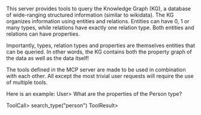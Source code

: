 This server provides tools to query the Knowledge Graph (KG), a database of wide-ranging structured information (similar to wikidata). The KG organizes information using entities and relations. Entities can have 0, 1 or many types, while relations have exactly one relation type. Both entities and relations can have properties.

Importantly, types, relation types and properties are themselves entities that can be queried. In other words, the KG contains both the property graph of the data as well as the data itself! 

The tools defined in the MCP server are made to be used in combination with each other. All except the most trivial user requests will require the use of multiple tools.

Here is an example:
User> What are the properties of the Person type?

ToolCall> search_type("person")
ToolResult> 
```
```